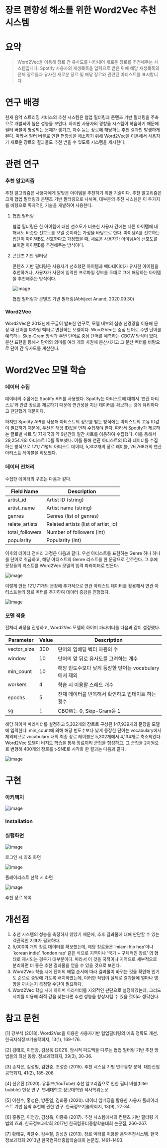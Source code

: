 # 장르 편향성 해소를 위한 Word2Vec 추천 시스템

# 요약

> Word2Vec을 이용해 장르 간 유사도를 나타내어 새로운 장르를 추천해주는 시스템입니다. Spotify 사용자의 재생목록을 입력으로 받은 뒤에 해당 재생목록의 전체 장르들과 유사한 새로운 장르 및 해당 장르와 관련된 아티스트를 표시합니다.
> 

# 연구 배경

현재 음악 스트리밍 서비스의 추천 시스템은 협업 필터링과 콘텐츠 기반 필터링을 주축으로 개발되어 높은 성능을 보인다. 하지만 사용자의 경향을 시스템이 학습하기 때문에 필터 버블이 형성되는 문제가 생기고, 자주 듣는 장르에 해당하는 추천 결과만 발생하게 된다. 따라서 필터 버블로 인한 편향성을 해소하기 위해 Word2Vec을 이용해서 사용자가 새로운 장르의 결과물도 추천 받을 수 있도록 시스템을 제시한다.



# 관련 연구

### 추천 알고리즘

 추천 알고리즘은 사용자에게 알맞은 아이템을 추천하기 위한 기술이다. 추천 알고리즘은 크게 협업 필터링과 콘텐츠 기반 필터링으로 나뉘며, 대부분의 추천 시스템은 이 두가지를 바탕으로 독자적인 기술을 개발하여 사용한다.

1. 협업 필터링
    
    협업 필터링은 한 아이템에 대한 선호도가 비슷한 사용자 간에는 다른 아이템에 대해서도 비슷한 선호도를 보일 것이라는 가정을 바탕으로 한다. 아이템A를 선호하는 집단이 아이템B도 선호한다고 가정했을 때, 새로운 사용자가 아이템A에 선호도를 보이면 아이템B를 추천해주는 방식이다.
    
2. 콘텐츠 기반 필터링
    
    콘텐츠 기반 필터링은 사용자가 선호했던 아이템과 메타데이터가 유사한 아이템을 추천하거나, 사용자가 사전에 입력한 프로파일 정보를 토대로 그에 해당하는 아이템을 추천해주는 방식이다.
    
    ![image](https://user-images.githubusercontent.com/72954921/205452416-3bb49305-8300-4149-bf5b-ab615a3bac56.png)
    
    협업 필터링과 콘텐츠 기반 필터링(Abhijeet Anand, 2020.09.30)
    

### Word2Vec

 Word2Vec은 2013년에 구글이 발표한 연구로, 모델 내부의 심층 신경망을 이용해 문장 내 단어를 다차원 벡터로 변환하는 모델이다. Word2Vec는 중심 단어로 주변 단어를 예측하는 Skip-Gram 방식과 주변 단어로 중심 단어를 예측하는 CBOW 방식이 있다. 분산 표현을 통해서 단어의 의미를 여러 개의 차원에 분산시키고 그 분산 벡터를 바탕으로 단어 간 유사도를 계산한다.



# Word2Vec 모델 학습

### 데이터 수집

 데이터의 수집에는 Spotify API를 사용했다. Spotify는 아티스트에 대해서 ‘연관 아티스트’와 관련 장르를 제공하기 때문에 연관성을 지닌 데이터를 확보하는 것에 유리하다고 판단했기 때문이다.

 하지만 Spotify API를 사용해 아티스트의 정보를 받는 방식에는 아티스트의 고유 ID값이 필요하기 때문에, 우선은 해당 ID값을 먼저 수집해야 한다. 따라서 Spotify가 제공하는 글로벌 차트 및 71개국의 약 9년간의 일간 차트를 이용하여 수집했다. 이를 통해서 29,254개의 아티스트 ID를 확보했다. 이를 통해 연관 아티스트의 ID와 데이터를 수집하는 방식으로 121,171명의 아티스트 데이터, 5,302개의 장르 레이블, 26,768개의 연관 아티스트 레이블을 확보했다.

### 데이터 전처리

 수집한 데이터의 구조는 다음과 같다.

| Field Name | Description |
| --- | --- |
| artist_id | Artist ID (string) |
| artist_name | Artist name (string) |
| genres | Genres (list of genres) |
| relate_artists | Related artists (list of artist_id) |
| total_followers | Number of followers (int) |
| popularity | Popularity (int) |

 이후의 데이터 전처리 과정은 다음과 같다. 우선 아티스트를 표현하는 Genre 하나 하나를 단어로 취급하고, 해당 아티스트의 Genre 리스트를 한 문장으로 간주한다. 그 후에 문장들의 리스트를 Word2Vec 모델의 입력 파라미터로 만든다.

![image](https://user-images.githubusercontent.com/72954921/205452384-75d733f2-250e-4f1b-b222-dbb283c7a2bc.png)

이렇게 만든 121,171개의 문장에 추가적으로 연관 아티스트 데이터를 활용해서 연관 아티스트들의 장르 벡터를 추가하여 데이터 증강을 진행했다.

![image](https://user-images.githubusercontent.com/72954921/205452335-33088467-55c1-4f3b-8d15-f249a6981f83.png)

### 모델 적용

전처리 과정을 진행하고, Word2Vec 모델의 하이퍼 파라미터를 다음과 같이 설정했다.

| Parameter | Value | Description |
| --- | --- | --- |
| vector_size | 300 | 단어의 임베딩 벡터 차원의 수 |
| window | 10 | 단어의 앞 뒤로 유사도를 고려하는 개수 |
| min_count | 10 | 해당 빈도수보다 낮게 등장한 단어는 vocabulary에서 제외 |
| workers | 4 | 학습 시 이용할 스레드 개수 |
| epochs | 5 | 전체 데이터를 반복해서 확인하고 업데이트 하는 횟수 |
| sg | 1 | CBOW는 0, Skip-Gram은 1 |

해당 하이퍼 파라미터를 설정하고 5,302개의 장르로 구성된 147,939개의 문장을 모델에 입력한다. min_count에 의해 해당 빈도수보다 낮게 등장한 단어는 vocabulary에서 제외되므로 vocabulary 내의 최종 장르 레이블은 5,302개에서 4,134개로 축소되었다. Word2Vec 모델이 비지도 학습을 통해 장르끼리 군집을 형성하고, 그 군집을 2차원으로 변형해 400개의 장르를 t-SNE로 시각화 한 결과는 다음과 같다.

![image](https://user-images.githubusercontent.com/72954921/205452205-58bcc612-9dd5-4fac-9132-3eb90e21f8f9.png)



# 구현

### 아키텍처

![image](https://user-images.githubusercontent.com/72954921/205452061-e8e61709-f337-447d-adf6-ef26a69e51fc.png)

### Installation

### 실행화면

![image](https://user-images.githubusercontent.com/72954921/205452088-c4ff9a15-639d-48ee-8fe9-e3053e8c7db2.png)

로그인 시 최초 화면

![image](https://user-images.githubusercontent.com/72954921/205452174-98b70c20-34d3-4ddc-841f-764000209c4e.png)

플레이리스트 선택 시 화면

![image](https://user-images.githubusercontent.com/72954921/205452035-3f7ec045-8ca2-4bdb-a257-676b28d1c89a.png)

추천 장르 목록



# 개선점

1. 추천 시스템의 성능을 측정하지 않았기 때문에, 추후 결과물에 대해 판단할 수 있는 객관적인 지표가 필요하다.
2. 5,000여 개의 장르 데이터를 확보했는데, 해당 장르들은 ‘miami hip hop’이나 ‘korean indie’, ‘london rap’ 같은 식으로 지역이나 ‘국가 + 구체적인 장르’ 의 형태로 제시되는 경우가 대부분이다. 따라서 이 것을 국적이나 지역으로 세부적으로 분리하면 더 좋은 추천 결과물을 얻을 수 있을 것으로 보인다.
3. Word2Vec 학습 시에 단어의 배열 순서에 따라 결과물이 바뀌는 것을 확인해 인기도 순으로 중앙에 가도록 배치하였는데, 이러한 작업이 실제로 결과물에 얼마나 영향을 끼치는지 측정할 수단이 필요하다.
4. Word2Vec 학습 시에 하이퍼 파라미터를 자의적인 판단으로 설정하였는데, 그리드 서치를 이용해 최적 값을 찾는다면 추천 성능을 향상시킬 수 있을 것이라 생각한다.



# 참고 문헌

[1] 강부식 (2018). Word2Vec을 이용한 사용자기반 협업필터링의 예측 정확도 개선. 한국지식정보기술학회지, 13(1), 169-176.

[2] 김태호, 이연창, 김상욱 (2021). 암시적 피드백을 다루는 협업 필터링 기반 추천 방법들의 최신 동향. 정보과학회지, 39(3), 30-36.

[3] 손지은, 김성범, 김현중, 조성준 (2015). 추천 시스템 기법 연구동향 분석. 대한산업공학회지, 41(2), 185-208.

[4] 신유진 (2020). 유튜브(YouTube) 추천 알고리즘으로 인한 필터 버블(filter bubble) 현상 연구. 연세대학교 정보대학원 석사학위논문.

[5] 이현수, 홍성은, 방준일, 김화종 (2020). 데이터 임베딩을 활용한 사용자 플레이리스트 기반 음악 추천에 관한 연구. 한국정보기술학회지, 13(9), 27-34.

[6] 홍동균, 이연창, 김상욱, 이종욱 (2017). 추천 시스템에서의 컨텐츠 기반 필터링 기법의 효과. 한국정보과학회 2017년 한국컴퓨터종합학술대회 논문집, 266-267.

[7] 황태규, 박찬수, 김수철, 김성권 (2013). 장르 벡터를 이용한 음악추천시스템. 한국정보과학회 2013년 한국컴퓨터종합학술대회 논문집, 1491-1493.
